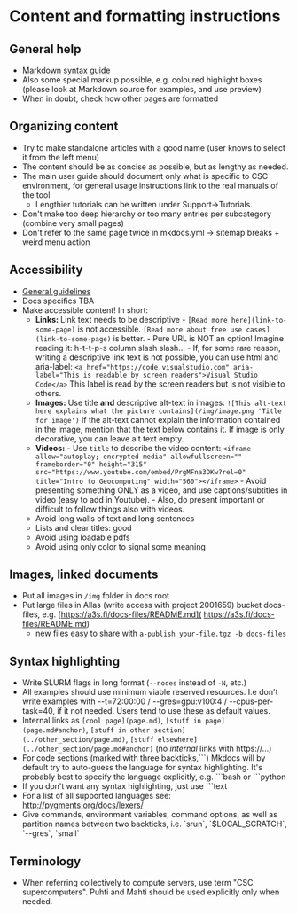 # Content and formatting instructions

## General help
 - [Markdown syntax guide](https://www.markdownguide.org/tools/mkdocs/)
 - Also some special markup possible, e.g. coloured highlight boxes (please look at Markdown source for examples, and use preview)
 - When in doubt, check how other pages are formatted

## Organizing content
 - Try to make standalone articles with a good name (user knows to select it from the left menu)
 - The content should be as concise as possible, but as lengthy as needed.
 - The main user guide should document only what is specific to CSC environment, for general usage instructions link to the real manuals of the tool
   - Lengthier tutorials can be written under Support->Tutorials.
 - Don't make too deep hierarchy or too many entries per subcategory (combine very small pages)
 - Don't refer to the same page twice in mkdocs.yml -> sitemap breaks + weird menu action

## Accessibility
 - [General guidelines](https://www.saavutettavuusvaatimukset.fi/)
 - Docs specifics TBA
 - Make accessible content! In short:
      - **Links:** Link text needs to be descriptive
            - `[Read more here](link-to-some-page)` is not accessible. `[Read more about free use cases](link-to-some-page)` is better.
            - Pure URL is NOT an option! Imagine reading it: h-t-t-p-s column slash slash...
            - If, for some rare reason, writing a descriptive link text is not possible, you can use html and aria-label: `<a href="https://code.visualstudio.com" aria-label="This is readable by screen readers">Visual Studio Code</a>` This label is read by the screen readers but is not visible to others.
      - **Images:** Use title **and** descriptive alt-text in images:  `![This alt-text here explains what the picture contains](/img/image.png 'Title for image')` If the alt-text cannot explain the information contained in the image, mention that the text below contains it. If image is only decorative, you can leave alt text empty.
      - **Videos:** 
            - Use `title` to describe the video content: `<iframe allow="autoplay; encrypted-media" allowfullscreen="" frameborder="0" height="315" src="https://www.youtube.com/embed/PrgMFna3DKw?rel=0" title="Intro to Geocomputing" width="560"></iframe>`
            - Avoid presenting something ONLY as a video, and use captions/subtitles in video (easy to add in Youtube). 
            - Also, do present important or difficult to follow things also with videos.
      - Avoid long walls of text and long sentences
      - Lists and clear titles: good
      - Avoid using loadable pdfs
      - Avoid using only color to signal some meaning

## Images, linked documents
 - Put all images in `/img` folder in docs root
 - Put large files in Allas (write access with project 2001659) bucket docs-files,
 e.g.  [https://a3s.fi/docs-files/README.md]( https://a3s.fi/docs-files/README.md)
      - new files easy to share with `a-publish your-file.tgz -b docs-files` 

## Syntax highlighting
 - Write SLURM flags in long format (`--nodes` instead of `-N`, etc.)
 - All examples should use minimum viable reserved resources. I.e don't write examples 
   with --t=72:00:00 / --gres=gpu:v100:4 / --cpus-per-task=40, if it not needed. 
   Users tend to use these as default values.
 - Internal links as `[cool page](page.md)`, `[stuff in
   page](page.md#anchor)`, `[stuff in other section](../other_section/page.md)`,
   `[stuff elsewhere](../other_section/page.md#anchor)` (no _internal_ links with https://...)
 - For code sections (marked with three backticks,\`\`\`) Mkdocs will by default try to auto-guess the 
   language for syntax highlighting. It's probably best to specify the language explicitly, e.g.  \`\`\`bash or  \`\`\`python
 - If you don't want any syntax highlighting, just use \`\`\`text
 - For a list of all supported languages see: http://pygments.org/docs/lexers/
 - Give commands, environment variables, command options, as well as partition 
   names between two backticks, i.e. \`srun\`, \`$LOCAL_SCRATCH\`, \`--gres\`, \`small\`

## Terminology
 - When referring collectively to compute servers, use term "CSC supercomputers". Puhti and Mahti should be used explicitly only
   when needed.
